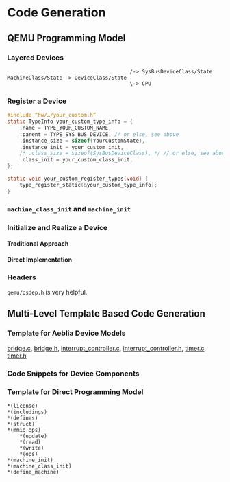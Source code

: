 # Code Generation

## QEMU Programming Model

### Layered Devices 

```text
                                        /-> SysBusDeviceClass/State
MachineClass/State -> DeviceClass/State  
                                        \-> CPU
```

### Register a Device

```c
#include “hw/…/your_custom.h”  
static TypeInfo your_custom_type_info = {  
    .name = TYPE_YOUR_CUSTOM_NAME,  
    .parent = TYPE_SYS_BUS_DEVICE, // or else, see above  
    .instance_size = sizeof(YourCustomState),  
    .instance_init = your_custom_init,  
    /* .class_size = sizeof(SysBusDeviceClass), */ // or else, see above  
    .class_init = your_custom_class_init,  
};  

static void your_custom_register_types(void) {  
    type_register_static(&your_custom_type_info);  
}  
```
### `machine_class_init` and `machine_init`

### Initialize and Realize a Device

#### Traditional Approach

#### Direct Implementation

### Headers

`qemu/osdep.h` is very helpful.

## Multi-Level Template Based Code Generation

### Template for Aeblia Device Models

[bridge.c](./template/bridge.c), [bridge.h](./template/bridge.h), 
[interrupt_controller.c](./template/ic.c), [interrupt_controller.h](./template/ic.h), 
[timer.c](./template/timer.c), [timer.h](./template/timer.h)

### Code Snippets for Device Components

### Template for Direct Programming Model

```text
*(license)
*(includings)
*(defines)
*(struct)
*(mmio_ops)
    *(update)
    *(read)
    *(write)
    *(ops)
*(machine_init)
*(machine_class_init)
*(define_machine)
```
